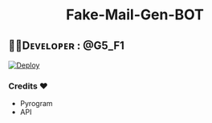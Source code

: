 <center><h1>Fake-Mail-Gen-BOT</h1></center>                                         


## 👨‍💻Dᴇᴠᴇʟᴏᴘᴇʀ : @G5_F1

[![Deploy](https://www.herokucdn.com/deploy/button.svg)](https://heroku.com/deploy)
 
 
 ###  Credits ❤
 - Pyrogram
 - API

 

